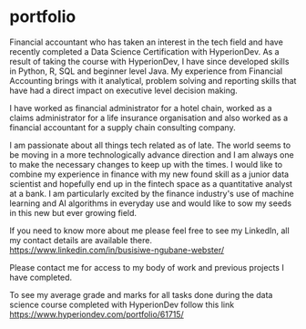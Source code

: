 # portfolio
Financial accountant who has taken an interest in the tech field and have recently completed a Data Science Certification with HyperionDev.
As a result of taking the course with HyperionDev, I have since developed skills in Python, R, SQL and beginner level Java. My experience from Financial Accounting brings with it analytical, problem solving and reporting skills that have had a direct impact on executive level decision making.

I have worked as financial administrator for a hotel chain, worked as a claims administrator for a life insurance organisation and also worked as a financial accountant for a supply chain consulting company.

I am passionate about all things tech related as of late. The world seems to be moving in a more technologically advance direction and I am always one to make the necessary changes to keep up with the times. I would like to combine my experience in finance with my new found skill as a junior data scientist and hopefully end up in the fintech space as a quantitative analyst at a bank. I am particularly excited by the finance industry's use of machine learning and AI algorithms in everyday use and would like to sow my seeds in this new but ever growing field.

If you need to know more about me please feel free to see my LinkedIn, all my contact details are available there. https://www.linkedin.com/in/busisiwe-ngubane-webster/

Please contact me for access to my body of work and previous projects I have completed.

To see my average grade and marks for all tasks done during the data science course completed with HyperionDev follow this link https://www.hyperiondev.com/portfolio/61715/
